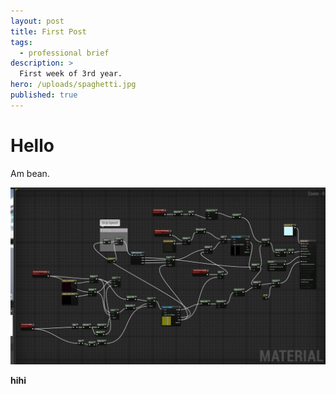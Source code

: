 ```yaml
---
layout: post
title: First Post
tags:
  - professional brief
description: >
  First week of 3rd year.
hero: /uploads/spaghetti.jpg
published: true
---
```


# Hello

Am bean.

![wonky normal map](/uploads/spaghetti.jpg)

**hihi**